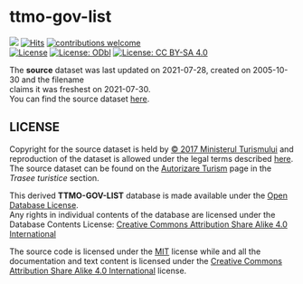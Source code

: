# ttmo-gov-list
![](https://byob.yarr.is/communitypoweredbydlot/ttmo-gov-list/fetch_end_timestamp)
[![Hits][hits-src]][hits-href]
[![contributions welcome][contributions-welcome-src]][contributions-welcome-href]  
[![License][code-license-src]][code-license-href]
[![License: ODbl][database-license-src]][database-license-href]
[![License: CC BY-SA 4.0][content-license-src]][content-license-href]

The **source** dataset was last updated on 2021-07-28, created on 2005-10-30 and the filename  
claims it was freshest on 2021-07-30.  
You can find the source dataset [here](http://turism.gov.ro/web/wp-content/uploads/2021/07/TraseeTuristicemontaneOmologate-30.07.2021.xls).  

## LICENSE
Copyright for the source dataset is held by [© 2017 Ministerul Turismului](http://turism.gov.ro) and reproduction of the dataset is allowed under the legal terms described [here](http://turism.gov.ro/web/conditii-legale/).  
The source dataset can be found on the [Autorizare Turism](http://turism.gov.ro/web/autorizare-turism/) page in the _Trasee turistice_ section.

This derived __TTMO-GOV-LIST__ database is made available under the [Open Database License](http://opendatacommons.org/licenses/odbl/1.0/).  
Any rights in individual contents of the database are licensed under the Database Contents License: [Creative Commons Attribution Share Alike 4.0 International](https://creativecommons.org/licenses/by-sa/4.0/)

The source code is licensed under the [MIT](./LICENSE) license while and all the documentation and text content is licensed under the [Creative Commons Attribution Share Alike 4.0 International](https://creativecommons.org/licenses/by-sa/4.0/) license.

[code-license-src]: https://img.shields.io/badge/Code%20License-MIT-green
[code-license-href]: ./LICENSE

[database-license-src]:  https://img.shields.io/badge/Database%20License-ODbl-ff69b2
[database-license-href]: https://opendatacommons.org/licenses/odbl/

[content-license-src]: https://img.shields.io/badge/Content%20License-CC%20BY--SA%204.0-yellow
[content-license-href]: https://creativecommons.org/licenses/by-sa/4.0/

[contributions-welcome-src]: https://img.shields.io/badge/contributions-welcome-brightgreen.svg?style=flat
[contributions-welcome-href]: https://github.com/communitypoweredbydlot/ttmo-gov-list/issues

[hits-src]: https://hits.seeyoufarm.com/api/count/incr/badge.svg?url=https%3A%2F%2Fgithub.com%2Fcommunitypoweredbydlot%2Fttmo-gov-liste&count_bg=%2379C83D&title_bg=%23555555&icon=&icon_color=%23E7E7E7&title=hits&edge_flat=false
[hits-href]: https://hits.seeyoufarm.com
